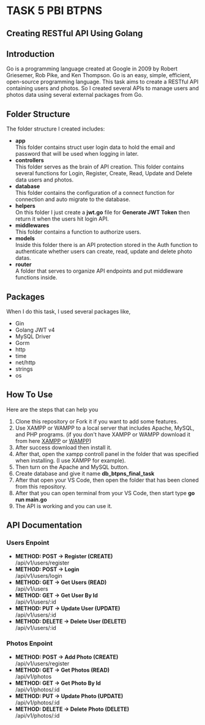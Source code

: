 # TASK 5 PBI BTPNS 
## Creating RESTful API Using Golang

## Introduction
Go is a programming language created at Google in 2009 by Robert Griesemer, Rob Pike, and Ken Thompson. Go is an easy, simple, efficient, open-source programming language. This task aims to create a RESTful API containing users and photos. So I created several APIs to manage users and photos data using several external packages from Go.

## Folder Structure
The folder structure I created includes:
- **app** <br />
This folder contains struct user login data to hold the email and password that will be used when logging in later.
- **controllers** <br />
This folder serves as the brain of API creation. This folder contains several functions for Login, Register, Create, Read, Update and Delete data users and photos.
- **database** <br />
This folder contains the configuration of a connect function for connection and auto migrate to the database.
- **helpers** <br />
On this folder I just create a **jwt.go** file for **Generate JWT Token** then return it when the users hit login API.
- **middlewares** <br />
This folder contains a function to authorize users.
- **models** <br />
Inside this folder there is an API protection stored in the Auth function to authenticate whether users can create, read, update and delete photo datas.
- **router** <br />
A folder that serves to organize API endpoints and put middleware functions inside.

## Packages
When I do this task, I used several packages like,
- Gin
- Golang JWT v4
- MySQL Driver
- Gorm
- http
- time
- net/http
- strings
- os

## How To Use
Here are the steps that can help you
1. Clone this repository or Fork it if you want to add some features.
1. Use XAMPP or WAMPP to a local server that includes Apache, MySQL, and PHP programs. (if you don't have XAMPP or WAMPP download it from here [XAMPP](https://www.apachefriends.org/download.html) or [WAMPP](https://www.wampserver.com/en/))
1. After success download then install it.
1. After that, open the xampp controll panel in the folder that was specified when installing. (I use XAMPP for example).
1. Then turn on the Apache and MySQL button.
1. Create database and give it name **db_btpns_final_task**
1. After that open your VS Code, then open the folder that has been cloned from this repository.
1. After that you can open terminal from your VS Code, then start type **go run main.go**
1. The API is working and you can use it.

## API Documentation
### Users Enpoint
- **METHOD: POST -> Register (CREATE)** <br />
/api/v1/users/register
- **METHOD: POST -> Login** <br />
/api/v1/users/login
- **METHOD: GET -> Get Users (READ)** <br />
/api/v1/users
- **METHOD: GET -> Get User By Id** <br />
/api/v1/users/:id
- **METHOD: PUT -> Update User (UPDATE)** <br />
/api/v1/users/:id
- **METHOD: DELETE -> Delete User (DELETE)** <br />
/api/v1/users/:id

### Photos Enpoint
- **METHOD: POST -> Add Photo (CREATE)** <br />
/api/v1/users/register
- **METHOD: GET -> Get Photos (READ)** <br />
/api/v1/photos
- **METHOD: GET -> Get Photo By Id** <br />
/api/v1/photos/:id
- **METHOD: PUT -> Update Photo (UPDATE)** <br />
/api/v1/photos/:id
- **METHOD: DELETE -> Delete Photo (DELETE)** <br />
/api/v1/photos/:id